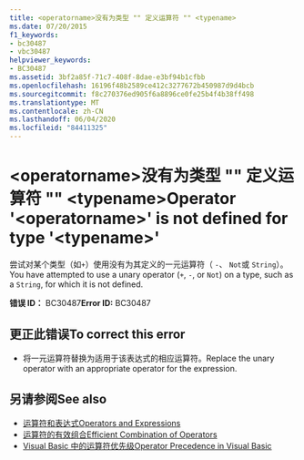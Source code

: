 ```yaml
---
title: <operatorname>没有为类型 "" 定义运算符 "" <typename>
ms.date: 07/20/2015
f1_keywords:
- bc30487
- vbc30487
helpviewer_keywords:
- BC30487
ms.assetid: 3bf2a85f-71c7-408f-8dae-e3bf94b1cfbb
ms.openlocfilehash: 16196f48b2589ce412c3277672b450987d9d4bcb
ms.sourcegitcommit: f8c270376ed905f6a8896ce0fe25b4f4b38ff498
ms.translationtype: MT
ms.contentlocale: zh-CN
ms.lasthandoff: 06/04/2020
ms.locfileid: "84411325"
---
```

# <a name="operator-operatorname-is-not-defined-for-type-typename"></a><span data-ttu-id="9c976-102">\<operatorname>没有为类型 "" 定义运算符 "" \<typename></span><span class="sxs-lookup"><span data-stu-id="9c976-102">Operator '\<operatorname>' is not defined for type '\<typename>'</span></span>
<span data-ttu-id="9c976-103">尝试对某个类型（如`+`）使用没有为其定义的一元运算符（ `-`、 `Not`或 `String`）。</span><span class="sxs-lookup"><span data-stu-id="9c976-103">You have attempted to use a unary operator (`+`, `-`, or `Not`) on a type, such as a `String`, for which it is not defined.</span></span>  
  
 <span data-ttu-id="9c976-104">**错误 ID：** BC30487</span><span class="sxs-lookup"><span data-stu-id="9c976-104">**Error ID:** BC30487</span></span>  
  
## <a name="to-correct-this-error"></a><span data-ttu-id="9c976-105">更正此错误</span><span class="sxs-lookup"><span data-stu-id="9c976-105">To correct this error</span></span>  
  
- <span data-ttu-id="9c976-106">将一元运算符替换为适用于该表达式的相应运算符。</span><span class="sxs-lookup"><span data-stu-id="9c976-106">Replace the unary operator with an appropriate operator for the expression.</span></span>  
  
## <a name="see-also"></a><span data-ttu-id="9c976-107">另请参阅</span><span class="sxs-lookup"><span data-stu-id="9c976-107">See also</span></span>

- [<span data-ttu-id="9c976-108">运算符和表达式</span><span class="sxs-lookup"><span data-stu-id="9c976-108">Operators and Expressions</span></span>](../programming-guide/language-features/operators-and-expressions/index.md)
- [<span data-ttu-id="9c976-109">运算符的有效组合</span><span class="sxs-lookup"><span data-stu-id="9c976-109">Efficient Combination of Operators</span></span>](../programming-guide/language-features/operators-and-expressions/efficient-combination-of-operators.md)
- [<span data-ttu-id="9c976-110">Visual Basic 中的运算符优先级</span><span class="sxs-lookup"><span data-stu-id="9c976-110">Operator Precedence in Visual Basic</span></span>](../language-reference/operators/operator-precedence.md)
